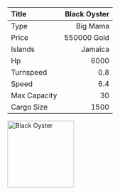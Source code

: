 |Title        | Black Oyster
|:-|-:
|Type         | Big Mama     
|Price        | 550000 Gold    
|Islands      | Jamaica
|Hp           | 6000
|Turnspeed    | 0.8
|Speed        | 6.4
|Max Capacity | 30
|Cargo Size   | 1500

<img src="assets/img/Black Oyster.png" alt="Black Oyster" width="150px" length="150px">